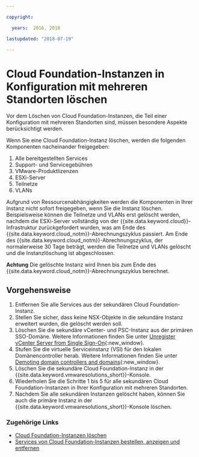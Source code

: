 ```yaml
---

copyright:

  years:  2016, 2018

lastupdated: "2018-07-19"

---
```


# Cloud Foundation-Instanzen in Konfiguration mit mehreren Standorten löschen

Vor dem Löschen von Cloud Foundation-Instanzen, die Teil einer Konfiguration mit mehreren Standorten sind, müssen besondere Aspekte berücksichtigt werden.

Wenn Sie eine Cloud Foundation-Instanz löschen, werden die folgenden Komponenten nacheinander freigegeben:
1. Alle bereitgestellten Services
2. Support- und Servicegebühren
3. VMware-Produktlizenzen
4. ESXi-Server
5. Teilnetze
6. VLANs

Aufgrund von Ressourcenabhängigkeiten werden die Komponenten in Ihrer Instanz nicht sofort freigegeben, wenn Sie die Instanz löschen. Beispielsweise können die Teilnetze und VLANs erst gelöscht werden, nachdem die ESXi-Server vollständig von der {{site.data.keyword.cloud}}-Infrastruktur zurückgefordert wurden, was am Ende des {{site.data.keyword.cloud_notm}}-Abrechnungszyklus passiert. Am Ende des {{site.data.keyword.cloud_notm}}-Abrechnungszyklus, der normalerweise 30 Tage beträgt, werden die Teilnetze und VLANs gelöscht und die Instanzlöschung ist abgeschlossen.

**Achtung** Die gelöschte Instanz wird Ihnen bis zum Ende des {{site.data.keyword.cloud_notm}}-Abrechnungszyklus berechnet.

## Vorgehensweise

1. Entfernen Sie alle Services aus der sekundären Cloud Foundation-Instanz.
2. Stellen Sie sicher, dass keine NSX-Objekte in die sekundäre Instanz erweitert wurden, die gelöscht werden soll.
3. Löschen Sie die sekundäre vCenter- und PSC-Instanz aus der primären SSO-Domäne. Weitere Informationen finden Sie unter [Unregister vCenter Server from Single Sign-On](https://kb.vmware.com/selfservice/microsites/search.do?language=en_US&cmd=displayKC&externalId=2106736){:new_window}.
4. Stufen Sie die virtuelle Serviceinstanz (VSI) für den lokalen Domänencontroller herab. Weitere Informationen finden Sie unter [Demoting domain controllers and domains](https://technet.microsoft.com/en-us/windows-server-docs/identity/ad-ds/deploy/demoting-domain-controllers-and-domains--level-200-){:new_window}.
5. Löschen Sie die sekundäre Cloud Foundation-Instanz in der {{site.data.keyword.vmwaresolutions_short}}-Konsole.
6. Wiederholen Sie die Schritte 1 bis 5 für alle sekundären Cloud Foundation-Instanzen in Ihrer Konfiguration mit mehreren Standorten.
7. Nachdem Sie alle sekundären Instanzen gelöscht haben, können Sie auch die primäre Instanz in der {{site.data.keyword.vmwaresolutions_short}}-Konsole löschen.

### Zugehörige Links

* [Cloud Foundation-Instanzen löschen](sd_deletinginstance.html)
* [Services von Cloud Foundation-Instanzen bestellen, anzeigen und entfernen](sd_addingremovingservices.html)
